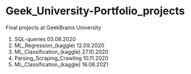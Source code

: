 # Geek_University-Portfolio_projects
Final projects at GeekBrains University

1) SQL-queries 03.08.2020
2) ML_Regression_(kaggle) 12.09.2020
3) ML_Classification_(kaggle) 27.10.2020
4) Parsing_Scraping_Crawling 10.11.2020
5) ML_Classification_(kaggle) 16.06.2021